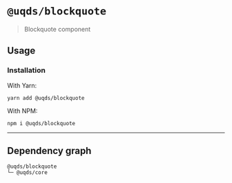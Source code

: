# `@uqds/blockquote`

> Blockquote component

## Usage

### Installation

With Yarn:

```shell
yarn add @uqds/blockquote
```

With NPM:

```shell
npm i @uqds/blockquote
```

---

## Dependency graph

```shell
@uqds/blockquote
└─ @uqds/core
```

